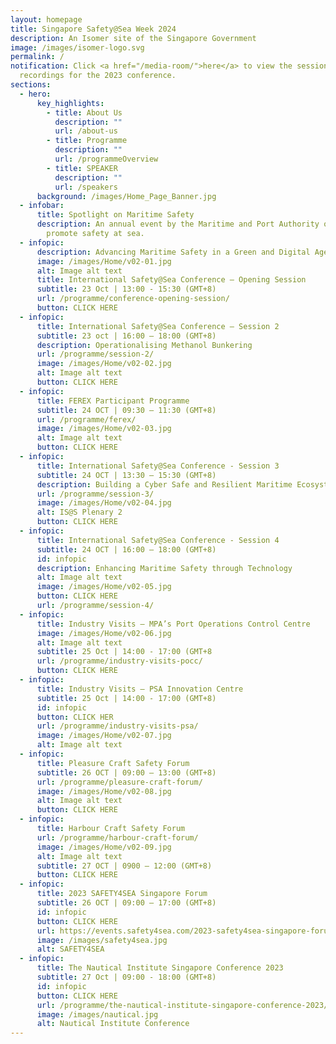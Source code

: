 ```yaml
---
layout: homepage
title: Singapore Safety@Sea Week 2024
description: An Isomer site of the Singapore Government
image: /images/isomer-logo.svg
permalink: /
notification: Click <a href="/media-room/">here</a> to view the session
  recordings for the 2023 conference.
sections:
  - hero:
      key_highlights:
        - title: About Us
          description: ""
          url: /about-us
        - title: Programme
          description: ""
          url: /programmeOverview
        - title: SPEAKER
          description: ""
          url: /speakers
      background: /images/Home_Page_Banner.jpg
  - infobar:
      title: Spotlight on Maritime Safety
      description: An annual event by the Maritime and Port Authority of Singapore to
        promote safety at sea.
  - infopic:
      description: Advancing Maritime Safety in a Green and Digital Age
      image: /images/Home/v02-01.jpg
      alt: Image alt text
      title: International Safety@Sea Conference – Opening Session
      subtitle: 23 Oct | 13:00 - 15:30 (GMT+8)
      url: /programme/conference-opening-session/
      button: CLICK HERE
  - infopic:
      title: International Safety@Sea Conference – Session 2
      subtitle: 23 oct | 16:00 – 18:00 (GMT+8)
      description: Operationalising Methanol Bunkering
      url: /programme/session-2/
      image: /images/Home/v02-02.jpg
      alt: Image alt text
      button: CLICK HERE
  - infopic:
      title: FEREX Participant Programme
      subtitle: 24 OCT | 09:30 – 11:30 (GMT+8)
      url: /programme/ferex/
      image: /images/Home/v02-03.jpg
      alt: Image alt text
      button: CLICK HERE
  - infopic:
      title: International Safety@Sea Conference - Session 3
      subtitle: 24 OCT | 13:30 – 15:30 (GMT+8)
      description: Building a Cyber Safe and Resilient Maritime Ecosystem
      url: /programme/session-3/
      image: /images/Home/v02-04.jpg
      alt: IS@S Plenary 2
      button: CLICK HERE
  - infopic:
      title: International Safety@Sea Conference - Session 4
      subtitle: 24 OCT | 16:00 – 18:00 (GMT+8)
      id: infopic
      description: Enhancing Maritime Safety through Technology
      alt: Image alt text
      image: /images/Home/v02-05.jpg
      button: CLICK HERE
      url: /programme/session-4/
  - infopic:
      title: Industry Visits – MPA’s Port Operations Control Centre
      image: /images/Home/v02-06.jpg
      alt: Image alt text
      subtitle: 25 Oct | 14:00 - 17:00 (GMT+8
      url: /programme/industry-visits-pocc/
      button: CLICK HERE
  - infopic:
      title: Industry Visits – PSA Innovation Centre
      subtitle: 25 Oct | 14:00 - 17:00 (GMT+8)
      id: infopic
      button: CLICK HER
      url: /programme/industry-visits-psa/
      image: /images/Home/v02-07.jpg
      alt: Image alt text
  - infopic:
      title: Pleasure Craft Safety Forum
      subtitle: 26 OCT | 09:00 – 13:00 (GMT+8)
      url: /programme/pleasure-craft-forum/
      image: /images/Home/v02-08.jpg
      alt: Image alt text
      button: CLICK HERE
  - infopic:
      title: Harbour Craft Safety Forum
      url: /programme/harbour-craft-forum/
      image: /images/Home/v02-09.jpg
      alt: Image alt text
      subtitle: 27 OCT | 0900 – 12:00 (GMT+8)
      button: CLICK HERE
  - infopic:
      title: 2023 SAFETY4SEA Singapore Forum
      subtitle: 26 OCT | 09:00 – 17:00 (GMT+8)
      id: infopic
      button: CLICK HERE
      url: https://events.safety4sea.com/2023-safety4sea-singapore-forum/
      image: /images/safety4sea.jpg
      alt: SAFETY4SEA
  - infopic:
      title: The Nautical Institute Singapore Conference 2023
      subtitle: 27 Oct | 09:00 - 18:00 (GMT+8)
      id: infopic
      button: CLICK HERE
      url: /programme/the-nautical-institute-singapore-conference-2023/
      image: /images/nautical.jpg
      alt: Nautical Institute Conference
---
```

